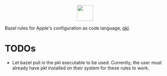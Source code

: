 <p align="center">
  <img src="doc/bazel-pkl-logo-long.png" height="50px" />
</p>

Bazel rules for Apple's configuration as code language, [pkl](https://github.com/apple/pkl).

# TODOs
- Let bazel pull in the pkl executable to be used. Currently, the user must already have pkl installed on their system for these rules to work.

